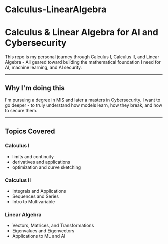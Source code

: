 # Calculus-LinearAlgebra

# Calculus & Linear Algebra for AI and Cybersecurity

This repo is my personal journey through Calculus I, Calculus II, and Linear Algebra - All geared toward building the mathematical foundation I need for AI, machine learning, and AI security. 

---

## Why I'm doing this 

I'm pursuing a degree in MIS and later a masters in Cybersecurity. I want to go deeper - to truly understand how models learn, how they break, and how to secure them. 

---

## Topics Covered

### Calculus I 
- limits and continuity
- derivatives and applications
- optimization and curve sketching

### Calculus II 
- Integrals and Applications
- Sequences and Series
- Intro to Multivariable

### Linear Algebra
- Vectors, Matrices, and Transformations
- Eigenvalues and Eigenvectors
- Applications to ML and AI 
